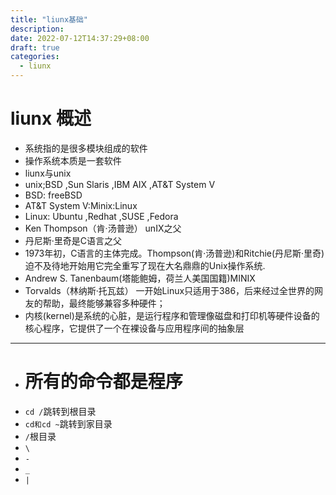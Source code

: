```yaml
---
title: "liunx基础"
description: 
date: 2022-07-12T14:37:29+08:00
draft: true
categories:
  - liunx
---
```


# liunx 概述
- 系统指的是很多模块组成的软件
- 操作系统本质是一套软件
- liunx与unix
- unix;BSD  ,Sun Slaris ,IBM AIX ,AT&T System V
- BSD: freeBSD 
- AT&T System V:Minix:Linux
- Linux: Ubuntu ,Redhat ,SUSE ,Fedora
- Ken Thompson（肯·汤普逊） unIX之父
- 丹尼斯·里奇是C语言之父
- 1973年初，C语言的主体完成。Thompson(肯·汤普逊)和Ritchie(丹尼斯·里奇)迫不及待地开始用它完全重写了现在大名鼎鼎的Unix操作系统.
- Andrew S. Tanenbaum(塔能鲍姆，荷兰人美国国籍)MINIX
- Torvalds（林纳斯·托瓦兹） 一开始Linux只适用于386，后来经过全世界的网友的帮助，最终能够兼容多种硬件；
- 内核(kernel)是系统的心脏，是运行程序和管理像磁盘和打印机等硬件设备的核心程序，它提供了一个在裸设备与应用程序间的抽象层
- ----
- # 所有的命令都是程序
- `cd /`跳转到根目录
- `cd和cd ~`跳转到家目录
- `/`根目录
- `\`
- `-`
- `_`
- `|`